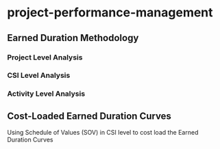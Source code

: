 # project-performance-management

## Earned Duration Methodology
### Project Level Analysis


### CSI Level Analysis


### Activity Level Analysis


## Cost-Loaded Earned Duration Curves
Using Schedule of Values (SOV) in CSI level to cost load the Earned Duration Curves

